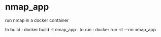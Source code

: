 # nmap_app

run nmap in a docker container

to build : docker build -t nmap_app .
to run : docker run -it --rm nmap_app

